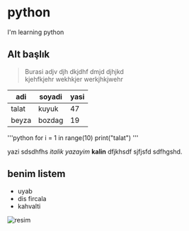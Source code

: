 # python
I'm learning python

## Alt başlık

> Burasi adjv djh dkjdhf dmjd djhjkd\
> kjehfkjehr wekhkjer werkjhkjwehr

|adi|soyadi|yasi|
|---|---|---|
|talat|kuyuk|47|
|beyza|bozdag|19|

'''python
for i = 1 in range(10)
    print("talat")
'''

yazi sdsdhfhs *italik yazayim* **kalin** dfjkhsdf sjfjsfd sdfhgshd.

## benim listem
+ uyab
+ dis fircala
+ kahvalti

![resim](http://fatihsanatmerkezi.com/wp-content/uploads/bfi_thumb/resim-yagli-boya-hocasi-kursu-egitmeni-ozel-ders-fatih-istanbul-39cudmqxmndvijs799cb28.jpg)